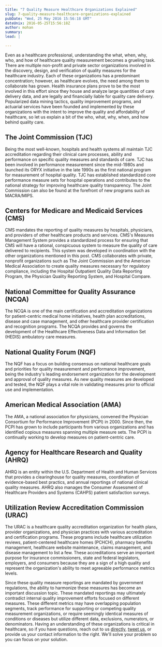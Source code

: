 ```yaml
---
title: "7 Quality Measure Healthcare Organizations Explained"
slug: 7-quality-measure-healthcare-organizations-explained
pubDate: "Wed, 25 May 2016 15:56:18 GMT"
dateUnix: 2016-05-25T15:56:18Z
author: mohan
summary: 
lead: |
    
---
```


Even as a healthcare professional, understanding the what, when, why, who, and how of healthcare quality measurement becomes a grueling task. There are multiple non-profit and private sector organizations involved in the discovery, design, and verification of quality measures for the healthcare industry. Each of these organizations has a predominant concentration; however, as healthcare evolves, the need among them to collaborate has grown. Health insurance plans prove to be the most involved in this effort since they house and analyze large quantities of care delivery data, and are legally and financially liable for quality care delivery. Popularized data mining tactics, quality improvement programs, and actuarial services have been founded and implemented by these organizations with the intent to improve the quality and affordability of healthcare, so let us explain a bit of the who, what, why, when, and how behind quality care.

## The Joint Commission (TJC)

Being the most well-known, hospitals and health systems all maintain TJC accreditation regarding their clinical care processes, ability and performance on specific quality measures and standards of care. TJC has been involved in performance measurement since the mid-1980s and launched its ORYX initiative in the late 1990s as the first national program for measurement of hospital quality. TJC has established standardized core performance measure sets for hospital operations and contributes to the national strategy for improving healthcare quality transparency. The Joint Commission can also be found at the forefront of new programs such as MACRA/MIPS.

## Centers for Medicare and Medicaid Services (CMS)

CMS mandates the reporting of quality measures by hospitals, physicians, and providers of other healthcare products and services. CMS's Measures Management System provides a standardized process for ensuring that CMS will have a rational, conspicuous system to measure the quality of care delivered to recipients. This system was developed in coordination with the other organizations mentioned in this post. CMS collaborates with private, nonprofit organizations such as The Joint Commission and the American Medical Association to create quality measures necessary for regulatory compliance, including the Hospital Outpatient Quality Data Reporting Program, the Physician Quality Reporting System, and Hospital Compare.

## National Committee for Quality Assurance (NCQA)

The NCQA is one of the main certification and accreditation organizations for patient-centric medical home initiatives, health plan accreditations, disease and case management, and other healthcare provider certification and recognition programs. The NCQA provides and governs the development of the Healthcare Effectiveness Data and Information Set (HEDIS) ambulatory care measures.

## National Quality Forum (NQF)

The NQF has a focus on building consensus on national healthcare goals and priorities for quality measurement and performance improvement, being the industry's leading endorsement organization for the development and approval of quality measures. As new quality measures are developed and tested, the NQF plays a vital role in validating measures prior to official use and implementation.

## American Medical Association (AMA)

The AMA, a national association for physicians, convened the Physician Consortium for Performance Improvement (PCPI) in 2000. Since then, the PCPI has grown to include participants from various organizations and has identified copious measures spanning multiple measure sets. The PCPI is continually working to develop measures on patient-centric care.

## Agency for Healthcare Research and Quality (AHRQ)

AHRQ is an entity within the U.S. Department of Health and Human Services that provides a clearinghouse for quality measures, coordination of evidence-based best practics, and annual reportings of national clinical quality measures. AHRQ also manages the Consumer Assessment of Healthcare Providers and Systems (CAHPS) patient satisfaction surveys.

## Utilization Review Accreditation Commission (URAC)

The URAC is a healthcare quality accreditation organization for health plans, provider organizations, and physician practices with various accreditation and certification programs. These programs include healthcare utilization reviews, patient-centered healthcare homes (PCHCH), pharmacy benefits management, healthcare website maintenance, claims management, and disease management to list a few. These accreditations serve an important purpose for insurance commissioners, state and federal legislators, employers, and consumers because they are a sign of a high quality and represent the organization's ability to meet agreeable performance metrics levels.

Since these quality measure reportings are mandated by government regulations, the ability to harmonize these measures has become an important discussion topic. These mandated reportings may ultimately contradict internal quality improvement efforts focused on different measures. These different metrics may have overlapping population segments, track performance for supporting or competing quality measurement organizations, or require seemingly identical measures of conditions or diseases but utilize different data, exclusions, numerators, or denominators.  Having an understanding of these organizations is critical in healthcare, so if you have questions, reach out to us [directly][1], [tweet us][2], or provide us your contact information to the right. We'll solve your problem so you can focus on your solution.

[1]: mailto:hello%40catalyze.io
[2]: https://twitter.com/catalyzeio

